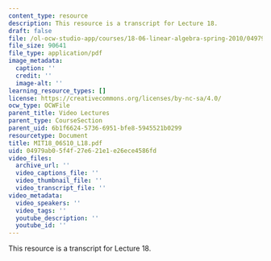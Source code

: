 ```yaml
---
content_type: resource
description: This resource is a transcript for Lecture 18.
draft: false
file: /ol-ocw-studio-app/courses/18-06-linear-algebra-spring-2010/04979ab05f4f27e621e1e26ece4586fd_MIT18_06S10_L18.pdf
file_size: 90641
file_type: application/pdf
image_metadata:
  caption: ''
  credit: ''
  image-alt: ''
learning_resource_types: []
license: https://creativecommons.org/licenses/by-nc-sa/4.0/
ocw_type: OCWFile
parent_title: Video Lectures
parent_type: CourseSection
parent_uid: 6b1f6624-5736-6951-bfe8-5945521b0299
resourcetype: Document
title: MIT18_06S10_L18.pdf
uid: 04979ab0-5f4f-27e6-21e1-e26ece4586fd
video_files:
  archive_url: ''
  video_captions_file: ''
  video_thumbnail_file: ''
  video_transcript_file: ''
video_metadata:
  video_speakers: ''
  video_tags: ''
  youtube_description: ''
  youtube_id: ''
---
```

This resource is a transcript for Lecture 18.